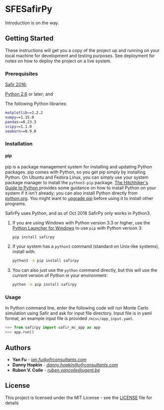 # SFESafirPy

Introduction is on the way.

## Getting Started

These instructions will get you a copy of the project up and running on your local machine for development and testing purposes. See deployment for notes on how to deploy the project on a live system.

### Prerequisites

[Safir 2016](https://www.uee.uliege.be/cms/c_2383458/en/safir);

[Python 2.6](https://www.anaconda.com/download/) or later; and

The following Python libraries:

```sh
matplotlib==2.2.2
numpy==1.15.0
pandas==0.23.3
scipy==1.1.0
seaborn==0.9.0
```

### Installation

#### pip
pip is a package management system for installing and updating Python packages. pip comes with Python, so you get pip simply by installing Python. On Ubuntu and Fedora Linux, you can simply use your system package manager to install the `python3-pip` package. [The Hitchhiker's Guide to Python ](https://docs.python-guide.org/starting/installation/) provides some guidance on how to install Python on your system if it isn't already; you can also install Python directly from [python.org](https://www.python.org/getit/). You might want to [upgrade pip](https://pip.pypa.io/en/stable/installing/) before using it to install other programs.

SafirPy uses Python, and as of Oct 2018 SafirPy only works in Python3. 

1.	If you are using Windows with Python version 3.3 or higher, use the [Python Launcher for Windows](https://docs.python.org/3/using/windows.html?highlight=shebang#python-launcher-for-windows) to use `pip` with Python version 3:
    ```sh
    pip install safirpy
    ```
2.	If your system has a `python3` command (standard on Unix-like systems), install with:
    ```sh
    python3 -m pip install safirpy
    ```
3.	You can also just use the `python` command directly, but this will use the _current_ version of Python in your environment:
    ```sh
    python -m pip install safirpy
    ```

### Usage

In Python command line, enter the following code will run Monte Carlo simulation using Safir and ask for input file directory. Input file is in yaml format, an example input file is provided `/misc/app_input.yaml`.
```python
>>> from safirpy import safir_mc_app as app
>>> app.run()
```

## Authors

* **Yan Fu** - *ian.fu@ofrconsultants.com*
* **Danny Hopkin** - *danny.hopkin@ofrconsultants.com*
* **Ruben V. Coile** - *ruben.vancoile@ugent.be*

## License

This project is licensed under the MIT License - see the [LICENSE](LICENSE) file for details
